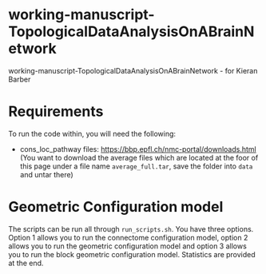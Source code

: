 # working-manuscript-TopologicalDataAnalysisOnABrainNetwork
working-manuscript-TopologicalDataAnalysisOnABrainNetwork - for Kieran Barber

# Requirements
To run the code within, you will need the following:
* cons_loc_pathway files: https://bbp.epfl.ch/nmc-portal/downloads.html (You want to download the average files which are located at the foor of this page under a file name `average_full.tar`, save the folder into `data` and untar there)

# Geometric Configuration model
The scripts can be run all through `run_scripts.sh`. You have three options. Option 1 allows you to run the connectome configuration model, option 2 allows you to run the geometric configuration model and option 3 allows you to run the block geometric configuration model. Statistics are provided at the end.
